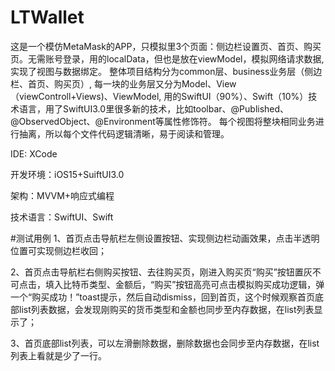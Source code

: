 # LTWallet
这是一个模仿MetaMask的APP，只模拟里3个页面：侧边栏设置页、首页、购买页。无需账号登录，用的localData，但也是放在viewModel，模拟网络请求数据,实现了视图与数据绑定。
整体项目结构分为common层、business业务层（侧边栏、首页、购买页）,
每一块的业务层又分为Model、View（viewControll+Views)、ViewModel,
用的SwiftUI（90%）、Swift（10%）技术语言，用了SwiftUI3.0里很多新的技术，比如toolbar、@Published、@ObservedObject、@Environment等属性修饰符。
每个视图将整块相同业务进行抽离，所以每个文件代码逻辑清晰，易于阅读和管理。

IDE: XCode

开发环境：iOS15+SuiftUI3.0

架构：MVVM+响应式编程

技术语言：SwiftUI、Swift


#测试用例
1、首页点击导航栏左侧设置按钮、实现侧边栏动画效果，点击半透明位置可实现侧边栏收回；

2、首页点击导航栏右侧购买按钮、去往购买页，刚进入购买页“购买”按钮置灰不可点击，填入比特币类型、金额后，“购买”按钮高亮可点击模拟购买成功逻辑，弹一个“购买成功！”toast提示，然后自动dismiss，回到首页，这个时候观察首页底部list列表数据，会发现刚购买的货币类型和金额也同步至内存数据，在list列表显示了；

3、首页底部list列表，可以左滑删除数据，删除数据也会同步至内存数据，在list列表上看就是少了一行。
